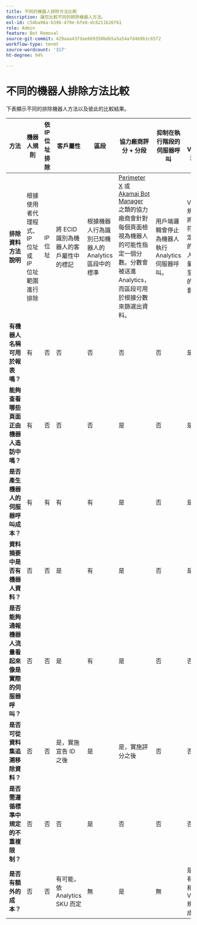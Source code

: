 ```yaml
---
title: 不同的機器人排除方法比較
description: 讓您比較不同的排除機器人方法。
exl-id: c54ba98a-b396-479e-bfe8-dc6211b26f61
role: Admin
feature: Bot Removal
source-git-commit: 429aaa43fdae669350bdb5a5a54a7d4b9b1c65f2
workflow-type: tm+mt
source-wordcount: '317'
ht-degree: 94%

---
```


# 不同的機器人排除方法比較

下表顯示不同的排除機器人方法以及彼此的比較結果。

| 方法 | 機器人規則 | 依 IP 位址排除 | 客戶屬性 | 區段 | 協力廠商評分 + 分段 | 抑制在執行階段的伺服器呼叫 | 自訂 DB VISTA 規則 |
| --- | --- | --- | --- | --- | --- | --- | --- |
| **排除資料方法說明** | 根據使用者代理程式、IP 位址或 IP 位址範圍進行排除 | IP 位址 | 將 ECID 識別為機器人的客戶屬性中的標記 | 根據機器人行為識別已知機器人的 Analytics 區段中的標準 | [Perimeter X](https://www.perimeterx.com) 或 [Akamai Bot Manager](https://www.akamai.com/us/en/products/security/bot-manager.jsp) 之類的協力廠商會針對每個頁面檢視為機器人的可能性指定一個分數。分數會被送進 Analytics，而區段可用於根據分數來篩選出資料。 | 用戶端邏輯會停止為機器人執行 Analytics 伺服器呼叫。 | VISTA 規則會將來自符合特定標準的機器人的流量移動至單獨的報表套裝。 |
| **有機器人名稱可用於報表嗎？** | 有 | 否 | 否 | 否 | 否 | 否 | 是 |
| **能夠查看哪些頁面正由機器人造訪中嗎？** | 有 | 否 | 否 | 否 | 是 | 否 | 是 |
| &#x200B;**是否產生機器人的伺服器呼叫成本？** | 有 | 有 | 有 | 有 | 是 | 否 | 是 |
| **資料摘要中是否有機器人資料？** | 否 | 否 | 是 | 有 | 是 | 否 | 是 |
| **是否能夠通報機器人流量看起來像是實際的伺服器呼叫？** | 否 | 否 | 是 | 有 | 是 | 否 | 否 |
| **是否可從資料集追溯移除資料？** | 否 | 否 | 是，實施宣告 ID 之後 | 是 | 是，實施評分之後 | 否 | 否 |
| **是否需遵循標準中規定的不重複限制？** | 否 | 否 | 否 | 是 | 否 | 否 | 否 |
| **是否有額外的成本？** | 否 | 否 | 有可能，依 Analytics SKU 而定 | 無 | 是 | 無 | 是 - 有實施和維持 VISTA 規則的成本 |
